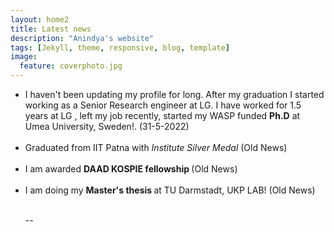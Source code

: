 ```yaml
---
layout: home2
title: Latest news
description: "Anindya's website"
tags: [Jekyll, theme, responsive, blog, template]
image:
  feature: coverphoto.jpg
---
```


<section>

<ul>
  
  <li> I haven't been updating my profile for long. After my graduation I started working as a Senior Research engineer at LG. I have worked for 1.5 years at LG , left my job recently, started my WASP funded <b>Ph.D</b> at Umea University, Sweden!. (31-5-2022)
</li>
  
<br>
  
<li>Graduated from IIT Patna with <i> Institute Silver Medal</i> (Old News) </li> 

<br>
  
<li>I am awarded <strong>DAAD KOSPIE fellowship </strong> (Old News)</li>

<br>

<li>I am doing my <strong>Master's thesis </strong> at TU Darmstadt, UKP LAB! (Old News)  
</li>


<br>







--

</ul>

</section>
